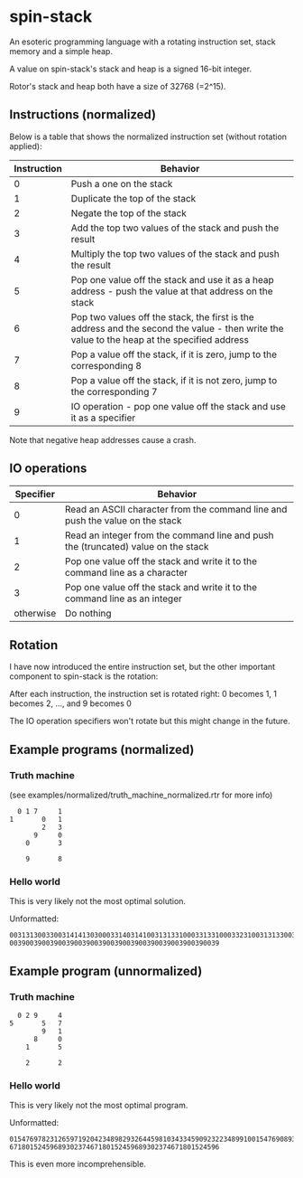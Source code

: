 # spin-stack

An esoteric programming language with a rotating instruction set, stack memory and a simple heap.

A value on spin-stack's stack and heap is a signed 16-bit integer.

Rotor's stack and heap both have a size of 32768 (=2^15).

## Instructions (normalized)

Below is a table that shows the normalized instruction set (without rotation applied):

| Instruction | Behavior                                                                                                                                     |
|-------------|----------------------------------------------------------------------------------------------------------------------------------------------|
|      0      | Push a one on the stack                                                                                                                      |
|      1      | Duplicate the top of the stack                                                                                                               |
|      2      | Negate the top of the stack                                                                                                                  |
|      3      | Add the top two values of the stack and push the result                                                                                      |
|      4      | Multiply the top two values of the stack and push the result                                                                                 |
|      5      | Pop one value off the stack and use it as a heap address - push the value at that address on the stack                                       |
|      6      | Pop two values off the stack, the first is the address and the second the value - then write the value to the heap at the specified address  |
|      7      | Pop a value off the stack, if it is zero, jump to the corresponding 8                                                                        |
|      8      | Pop a value off the stack, if it is not zero, jump to the corresponding 7                                                                    |
|      9      | IO operation - pop one value off the stack and use it as a specifier                                                                         |

Note that negative heap addresses cause a crash.

## IO operations

| Specifier | Behavior                                                                           |
|-----------|------------------------------------------------------------------------------------|
|     0     | Read an ASCII character from the command line and push the value on the stack      |
|     1     | Read an integer from the command line and push the (truncated) value on the stack  |
|     2     | Pop one value off the stack and write it to the command line as a character        |
|     3     | Pop one value off the stack and write it to the command line as an integer         |
| otherwise | Do nothing                                                                         |

## Rotation

I have now introduced the entire instruction set, but the other important component to spin-stack is the rotation:

After each instruction, the instruction set is rotated right: 0 becomes 1, 1 becomes 2, ..., and 9 becomes 0

The IO operation specifiers won't rotate but this might change in the future.

## Example programs (normalized)

### Truth machine

(see examples/normalized/truth_machine_normalized.rtr for more info)

```
  0 1 7     1
1       0   1
        2   3
      9     0
    0       3

    9       8
```

### Hello world

This is very likely not the most optimal solution.

Unformatted:
```
003131300330031414130300033140314100313133100033133100033231003131330031313131300033140310340310003323110031313230300313131143
0039003900390039003900390039003900390039003900390039
```

## Example program (unnormalized)

### Truth machine

```
  0 2 9     4
5       5   7
        9   1
      8     0
    1       5

    2       2
```

### Hello world

This is very likely not the most optimal program.

Unformatted:
```
015476978231265971920423489829326445981034334590923223489910015476908932547698190156596099352655671224344598103353756092143488
6718015245968930237467180152459689302374671801524596
```

This is even more incomprehensible.

